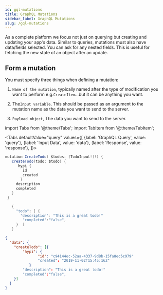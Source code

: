 ```yaml
---
id: gql-mutations
title: GraphQL Mutations
sidebar_label: GraphQL Mutations
slug: /gql-mutations
---
```


As a complete platform we focus not just on querying but creating and updating your app's data. Similar to queries, mutations must also have data/fields selected. You can ask for any nested fields. This is useful for fetching the new state of an object after an update.

## Form a mutation

You must specify three things when defining a mutation:

1. `Name of the mutation`, typically named after the type of modification you want to perform e.g.`CreateItem`...but it can be anything you want.

2. The`Input variable`. This should be passed as an argument to the mutation name as the data you want to send to the server.

3. `Payload object`, The data you want to send to the server.

import Tabs from '@theme/Tabs';
import TabItem from '@theme/TabItem';

<Tabs
  defaultValue="query"
  values={[
    {label: 'GraphQL Query', value: 'query'},
    {label: 'Input Data', value: 'data'},
    {label: 'Response', value: 'response'},
  ]}>
<TabItem value="query">

```java
mutation CreateTodo( $todos: [TodoInput!]!) {
   createTodo(todo: $todo) {
      hypi {
        id
        created
       }
     description
     completed
   }
 }
```
   
</TabItem>
<TabItem value="data">

```java
   {
     "todo": [ {
       "description": "This is a great todo!"
        "completed":"false",
     }  ]
   }
```

</TabItem>

<TabItem value="response">

```json
{
  "data": {
    "createTodo": [{
        "hypi": {
               "id": "c94144ec-52aa-4337-9d8b-15fa8ec5c979"
               "created": "2019-11-02T15:45:16Z"
           }
        "description": "This is a great todo!"
        "completed":"false",
    }]
  }
}
```

</TabItem>
</Tabs>




